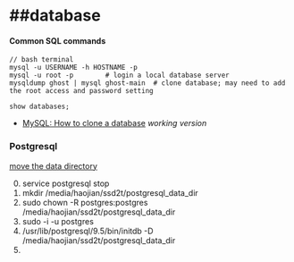 ##database
===============


#### Common SQL commands

```
// bash terminal
mysql -u USERNAME -h HOSTNAME -p
mysql -u root -p		# login a local database server
mysqldump ghost | mysql ghost-main	# clone database; may need to add the root access and password setting
```

```
show databases;
```

- [MySQL: How to clone a database](https://makandracards.com/makandra/1605-mysql-how-to-clone-a-database) *working version*

### Postgresql

[move the data directory](https://stackoverflow.com/questions/37901481/postgresql-change-the-data-directory)

0. service postgresql stop
1. mkdir /media/haojian/ssd2t/postgresql_data_dir
2. sudo chown -R postgres:postgres /media/haojian/ssd2t/postgresql_data_dir
3. sudo -i -u postgres
4. /usr/lib/postgresql/9.5/bin/initdb  -D /media/haojian/ssd2t/postgresql_data_dir
5. 
